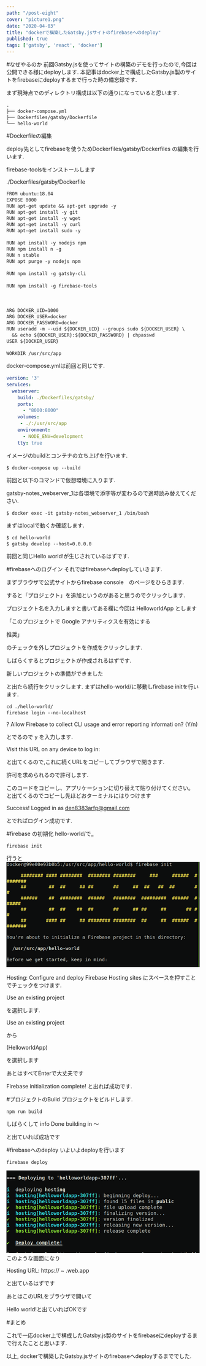 ```yaml
---
path: "/post-eight"
cover: "picture1.png"
date: "2020-04-03"
title: "dockerで構築したGatsby.jsサイトのfirebaseへのdeploy"
published: true
tags: ['gatsby', 'react', 'docker']
---
```

#なぜやるのか
前回Gatsby.jsを使ってサイトの構築のデモを行ったので,今回は公開できる様にdeployします.
本記事はdocker上で構成したGatsby.js製のサイトをfirebaseにdeployするまで行った時の備忘録です.

まず現時点でのディレクトリ構成は以下の通りになっていると思います.
```
.
├── docker-compose.yml
├── Dockerfiles/gatsby/Dockerfile
└── hello-world
```
#Dockerfileの編集


deploy先としてfirebaseを使うためDockerfiles/gatsby/Dockerfiles の編集を行います.

firebase-toolsをインストールします

./Dockerfiles/gatsby/Dockerfile

```Dockerfile:Dockerfile
FROM ubuntu:18.04
EXPOSE 8000
RUN apt-get update && apt-get upgrade -y
RUN apt-get install -y git 
RUN apt-get install -y wget
RUN apt-get install -y curl 
RUN apt-get install sudo -y

RUN apt install -y nodejs npm
RUN npm install n -g
RUN n stable
RUN apt purge -y nodejs npm

RUN npm install -g gatsby-cli

RUN npm install -g firebase-tools



ARG DOCKER_UID=1000
ARG DOCKER_USER=docker
ARG DOCKER_PASSWORD=docker
RUN useradd -m --uid ${DOCKER_UID} --groups sudo ${DOCKER_USER} \
  && echo ${DOCKER_USER}:${DOCKER_PASSWORD} | chpasswd
USER ${DOCKER_USER}

WORKDIR /usr/src/app
```

docker-compose.ymlは前回と同じです.

```yml:docker-compose.yml
version: '3'
services:
  webserver:
    build: ./Dockerfiles/gatsby/
    ports:
      - "8000:8000"
    volumes:
     - ./:/usr/src/app
    environment:
      - NODE_ENV=development
    tty: true
```

イメージのbuildとコンテナの立ち上げを行います.

```
$ docker-compose up --build
```

前回と以下のコマンドで仮想環境に入ります.

gatsby-notes_webserver_1は各環境で添字等が変わるので適時読み替えてください.

```
$ docker exec -it gatsby-notes_webserver_1 /bin/bash
```

まずはlocalで動くか確認します.

```
$ cd hello-world
$ gatsby develop --host=0.0.0.0
```
前回と同じHello world!が生じされているはずです.

#firebaseへのログイン
それではfirebaseへdeployしていきます.

まずブラウザで公式サイトからfirebase console　のページをひらきます.

すると「プロジェクト」を追加というのがあると思うのでクリックします.

プロジェクト名を入力しますと書いてある欄に今回は
HelloworldApp
とします
  
「このプロジェクトで Google アナリティクスを有効にする

推奨」

のチェックを外しプロジェクトを作成をクリックします.

しばらくするとプロジェクトが作成されるはずです.

新しいプロジェクトの準備ができました

と出たら続行をクリックします.
まずはhello-world/に移動しfirebase initを行います.

```
cd ./hello-world/
firebase login --no-localhost
```

? Allow Firebase to collect CLI usage and error reporting informati
on? (Y/n) 

とでるので y を入力します.

Visit this URL on any device to log in:

と出てくるので,これに続くURLをコピーしてブラウザで開きます.

許可を求められるので許可します.

このコードをコピーし、アプリケーションに切り替えて貼り付けてください。
と出てくるのでコピーし先ほどおターミナルにはりつけます

 Success! Logged in as den8383arfp@gmail.com

とでればログイン成功です.

#firebase の初期化
hello-world/で_

```
firebase init
```
行うと
![](picture1.png)

Hosting: Configure and deploy Firebase Hosting sites
にスペースを押すことでチェックをつけます.

Use an existing project

を選択します.

Use an existing project

から

(HelloworldApp)

を選択します

あとはすべてEnterで大丈夫です

Firebase initialization complete!
と出れば成功です.

#プロジェクトのBuild
プロジェクトをビルドします.
```
npm run build
```
しばらくして
info Done building in 〜

と出ていれば成功です

#firebaseへのdeploy
いよいよdeployを行います

```
firebase deploy
```

![](picture2.png)
このような画面になり

Hosting URL: https:// ~ .web.app

と出ているはずです

あとはこのURLをブラウザで開いて

Hello world!と出ていればOKです

#まとめ

これで一応docker上で構成したGatsby.js製のサイトをfirebaseにdeployするまで行えたことと思います.


以上, dockerで構築したGatsby.jsサイトのfirebaseへdeployするまででした.

